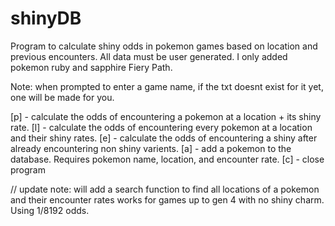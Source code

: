 # shinyDB
Program to calculate shiny odds in pokemon games based on location and previous encounters. All data must be user generated. I only added pokemon ruby and sapphire Fiery Path.

Note: when prompted to enter a game name, if the txt doesnt exist for it yet, one will be made for you.

[p] - calculate the odds of encountering a pokemon at a location + its shiny rate.
[l] - calculate the odds of encountering every pokemon at a location and their shiny rates.
[e] - calculate the odds of encountering a shiny after already encountering non shiny varients.
[a] - add a pokemon to the database. Requires pokemon name, location, and encounter rate.
[c] - close program


// update note:
will add a search function to find all locations of a pokemon and their encounter rates
works for games up to gen 4 with no shiny charm. Using 1/8192 odds.
